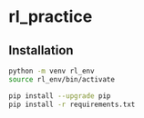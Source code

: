 # rl_practice

## Installation 
```bash
python -m venv rl_env
source rl_env/bin/activate

pip install --upgrade pip
pip install -r requirements.txt

```